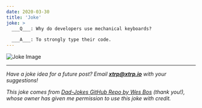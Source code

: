 ```yaml
---
date: 2020-03-30
title: 'Joke'
joke: >
  ___Q___: Why do developers use mechanical keyboards?
  
  ___A___: To strongly type their code.
---
```


![Joke Image](https://private.xtrp.io/projects/DailyDeveloperJokes/public_image_server/images/5e1259a186412.png)

---
*Have a joke idea for a future post? Email **[xtrp@xtrp.io](mailto:xtrp@xtrp.io)** with your suggestions!*

*This joke comes from [Dad-Jokes GitHub Repo by Wes Bos](https://github.com/wesbos/dad-jokes) (thank you!), whose owner has given me permission to use this joke with credit.*

<!-- 
Joke text:
**Q**: Why do developers use mechanical keyboards?

**A**: To strongly type their code.
 -->

